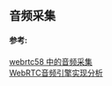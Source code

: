 ## 音频采集


#### 参考:
[webrtc58 中的音频采集](https://blog.csdn.net/chinabinlang/article/details/78457882)  
[WebRTC音频引擎实现分析](https://www.jianshu.com/p/5a8a91cd84ef)  








